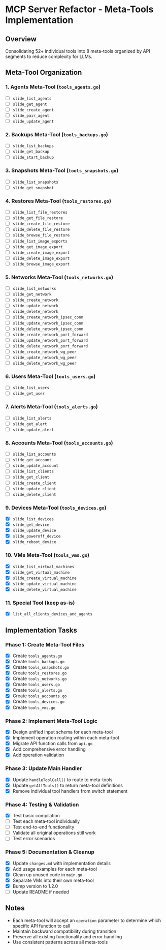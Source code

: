 # MCP Server Refactor - Meta-Tools Implementation

## Overview
Consolidating 52+ individual tools into 8 meta-tools organized by API segments to reduce complexity for LLMs.

## Meta-Tool Organization

### 1. **Agents Meta-Tool** (`tools_agents.go`)
- [ ] `slide_list_agents`
- [ ] `slide_get_agent`
- [ ] `slide_create_agent`
- [ ] `slide_pair_agent`
- [ ] `slide_update_agent`

### 2. **Backups Meta-Tool** (`tools_backups.go`)
- [ ] `slide_list_backups`
- [ ] `slide_get_backup`
- [ ] `slide_start_backup`

### 3. **Snapshots Meta-Tool** (`tools_snapshots.go`)
- [ ] `slide_list_snapshots`
- [ ] `slide_get_snapshot`

### 4. **Restores Meta-Tool** (`tools_restores.go`)
- [ ] `slide_list_file_restores`
- [ ] `slide_get_file_restore`
- [ ] `slide_create_file_restore`
- [ ] `slide_delete_file_restore`
- [ ] `slide_browse_file_restore`
- [ ] `slide_list_image_exports`
- [ ] `slide_get_image_export`
- [ ] `slide_create_image_export`
- [ ] `slide_delete_image_export`
- [ ] `slide_browse_image_export`

### 5. **Networks Meta-Tool** (`tools_networks.go`)
- [ ] `slide_list_networks`
- [ ] `slide_get_network`
- [ ] `slide_create_network`
- [ ] `slide_update_network`
- [ ] `slide_delete_network`
- [ ] `slide_create_network_ipsec_conn`
- [ ] `slide_update_network_ipsec_conn`
- [ ] `slide_delete_network_ipsec_conn`
- [ ] `slide_create_network_port_forward`
- [ ] `slide_update_network_port_forward`
- [ ] `slide_delete_network_port_forward`
- [ ] `slide_create_network_wg_peer`
- [ ] `slide_update_network_wg_peer`
- [ ] `slide_delete_network_wg_peer`

### 6. **Users Meta-Tool** (`tools_users.go`)
- [ ] `slide_list_users`
- [ ] `slide_get_user`

### 7. **Alerts Meta-Tool** (`tools_alerts.go`)
- [ ] `slide_list_alerts`
- [ ] `slide_get_alert`
- [ ] `slide_update_alert`

### 8. **Accounts Meta-Tool** (`tools_accounts.go`)
- [ ] `slide_list_accounts`
- [ ] `slide_get_account`
- [ ] `slide_update_account`
- [ ] `slide_list_clients`
- [ ] `slide_get_client`
- [ ] `slide_create_client`
- [ ] `slide_update_client`
- [ ] `slide_delete_client`

### 9. **Devices Meta-Tool** (`tools_devices.go`)
- [x] `slide_list_devices`
- [x] `slide_get_device`
- [x] `slide_update_device`
- [x] `slide_poweroff_device`
- [x] `slide_reboot_device`

### 10. **VMs Meta-Tool** (`tools_vms.go`)
- [x] `slide_list_virtual_machines`
- [x] `slide_get_virtual_machine`
- [x] `slide_create_virtual_machine`
- [x] `slide_update_virtual_machine`
- [x] `slide_delete_virtual_machine`

### 11. **Special Tool** (keep as-is)
- [x] `list_all_clients_devices_and_agents`

## Implementation Tasks

### Phase 1: Create Meta-Tool Files
- [x] Create `tools_agents.go`
- [x] Create `tools_backups.go`
- [x] Create `tools_snapshots.go`
- [x] Create `tools_restores.go`
- [x] Create `tools_networks.go`  
- [x] Create `tools_users.go`
- [x] Create `tools_alerts.go`
- [x] Create `tools_accounts.go`
- [x] Create `tools_devices.go`
- [x] Create `tools_vms.go`

### Phase 2: Implement Meta-Tool Logic
- [x] Design unified input schema for each meta-tool
- [x] Implement operation routing within each meta-tool
- [x] Migrate API function calls from `api.go`
- [x] Add comprehensive error handling
- [x] Add operation validation

### Phase 3: Update Main Handler
- [x] Update `handleToolCall()` to route to meta-tools
- [x] Update `getAllTools()` to return meta-tool definitions
- [x] Remove individual tool handlers from switch statement

### Phase 4: Testing & Validation
- [x] Test basic compilation
- [ ] Test each meta-tool individually
- [ ] Test end-to-end functionality
- [ ] Validate all original operations still work
- [ ] Test error scenarios

### Phase 5: Documentation & Cleanup
- [x] Update `changes.md` with implementation details
- [x] Add usage examples for each meta-tool
- [x] Clean up unused code in `main.go`
- [x] Separate VMs into their own meta-tool
- [x] Bump version to 1.2.0
- [ ] Update README if needed

## Notes
- Each meta-tool will accept an `operation` parameter to determine which specific API function to call
- Maintain backward compatibility during transition
- Preserve all existing functionality and error handling
- Use consistent patterns across all meta-tools 